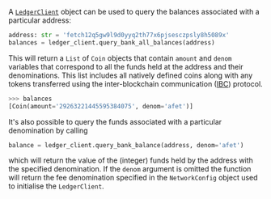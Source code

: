 A  [`LedgerClient`](connect-to-network.md) object can be used to query the balances associated with a particular address:

```python
address: str = 'fetch12q5gw9l9d0yyq2th77x6pjsesczpsly8h5089x'
balances = ledger_client.query_bank_all_balances(address)
```

This will return a `List` of `Coin` objects that contain `amount` and  `denom` variables that correspond to all the funds held at the address and their denominations. This list includes all natively defined coins along with any tokens transferred using the inter-blockchain communication ([IBC](https://ibcprotocol.dev/)) protocol.

```python
>>> balances
[Coin(amount='29263221445595384075', denom='afet')]
```

It's also possible to query the funds associated with a particular denomination by calling  

```python
balance = ledger_client.query_bank_balance(address, denom='afet')
```

which will return the value of the (integer) funds held by the address with the specified denomination. If the `denom` argument is omitted the function will return the fee denomination specified in the `NetworkConfig` object used to initialise the `LedgerClient`.
